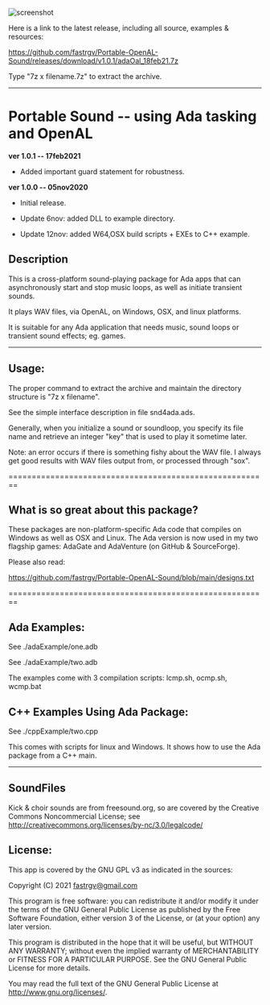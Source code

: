 ![screenshot](https://github.com/fastrgv/Portable-Sound/blob/main/lovelaceClef.png)

Here is a link to the latest release, including all source, examples & resources:

https://github.com/fastrgv/Portable-OpenAL-Sound/releases/download/v1.0.1/adaOal_18feb21.7z

Type "7z x filename.7z" to extract the archive.


-------------------------------------------------------------------------------------------


# Portable Sound -- using Ada tasking and OpenAL


**ver 1.0.1 -- 17feb2021**

* Added important guard statement for robustness.



**ver 1.0.0 -- 05nov2020**

* Initial release.

* Update 6nov: added DLL to example directory.

* Update 12nov: added W64,OSX build scripts + EXEs to C++ example.




## Description

This is a cross-platform sound-playing package for Ada apps that can asynchronously start and stop music loops, as well as initiate transient sounds.

It plays WAV files, via OpenAL, on Windows, OSX, and linux platforms.

It is suitable for any Ada application that needs music, sound loops or transient sound effects; eg. games.

--------------------------------------------------------
## Usage:

The proper command to extract the archive and maintain the directory structure is "7z x filename".


See the simple interface description in file snd4ada.ads.

Generally, when you initialize a sound or soundloop, you specify its file name and retrieve an integer "key" that is used to play it sometime later.

Note: an error occurs if there is something fishy about the WAV file. I always get good results with WAV files output from, or processed through "sox".

========================================================
## What is so great about this package?

These packages are non-platform-specific Ada code that compiles on Windows as well as OSX and Linux.
The Ada version is now used in my two flagship games: AdaGate and AdaVenture (on GitHub & SourceForge).

Please also read:

https://github.com/fastrgv/Portable-OpenAL-Sound/blob/main/designs.txt


========================================================

## Ada Examples:

See ./adaExample/one.adb

See ./adaExample/two.adb

The examples come with 3 compilation scripts: lcmp.sh, ocmp.sh, wcmp.bat

## C++ Examples Using Ada Package:

See ./cppExample/two.cpp

This comes with scripts for linux and Windows. It shows how to use
the Ada package from a C++ main.


--------------------------

## SoundFiles
Kick & choir sounds are from freesound.org, so are covered by the Creative Commons Noncommercial License;  see
http://creativecommons.org/licenses/by-nc/3.0/legalcode/




## License:


This app is covered by the GNU GPL v3 as indicated in the sources:


 Copyright (C) 2021  <fastrgv@gmail.com>

 This program is free software: you can redistribute it and/or modify
 it under the terms of the GNU General Public License as published by
 the Free Software Foundation, either version 3 of the License, or
 (at your option) any later version.

 This program is distributed in the hope that it will be useful,
 but WITHOUT ANY WARRANTY; without even the implied warranty of
 MERCHANTABILITY or FITNESS FOR A PARTICULAR PURPOSE.  See the
 GNU General Public License for more details.

 You may read the full text of the GNU General Public License
 at <http://www.gnu.org/licenses/>.


